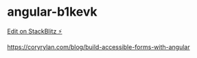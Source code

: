 # angular-b1kevk

[Edit on StackBlitz ⚡️](https://stackblitz.com/edit/angular-b1kevk)

https://coryrylan.com/blog/build-accessible-forms-with-angular
